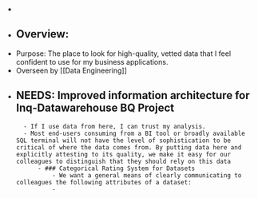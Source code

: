 -
- ## Overview:
- Purpose: The place to look for high-quality, vetted data that I feel confident to use for my business applications.
- Overseen by [[Data Engineering]]
- NEEDS: Improved information architecture for Inq-Datawarehouse BQ Project
	-
		- If I use data from here, I can trust my analysis.
		- Most end-users consuming from a BI tool or broadly available SQL terminal will not have the level of sophistication to be critical of where the data comes from. By putting data here and explicitly attesting to its quality, we make it easy for our colleagues to distinguish that they should rely on this data
			- ### Categorical Rating System for Datasets
				- We want a general means of clearly communicating to colleagues the following attributes of a dataset:
				-